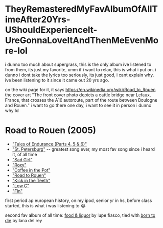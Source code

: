 # TheyRemasteredMyFavAlbumOfAllTimeAfter20Yrs-UShouldExperienceIt-UreGonnaLoveItAndThenMeEvenMore-lol

i dunno too much about supergrass, this is the only album ive listened to from them, its just my favorite, umm if i want to relax, this is what i put on. i dunno i dont take the lyrics too seriously, its just good, i cant explain why. ive been listening to it since it came out 20 yrs ago.

on the wiki page for it, it says https://en.wikipedia.org/wiki/Road_to_Rouen the cover art "The front cover photo depicts a cattle bridge near Lefaux, France, that crosses the A16 autoroute, part of the route between Boulogne and Rouen." i want to go there one day, i want to see it in person i dunno why lol

# Road to Rouen (2005)

* ["Tales of Endurance (Parts 4, 5 & 6)"](https://www.youtube.com/watch?v=87Yo6J3gIac)
* ["St. Petersburg"](https://www.youtube.com/watch?v=Fe4J0wjgB-8) -- greatest song ever, my most fav song since i heard it, of all time
* ["Sad Girl"](https://www.youtube.com/watch?v=efA68-PJ9_I)
* ["Roxy"](https://www.youtube.com/watch?v=e0tPOWLYfsk)
* ["Coffee in the Pot"](https://www.youtube.com/watch?v=zD-I4_0_fpI)
* ["Road to Rouen"](https://www.youtube.com/watch?v=9e8Wa9fFGEo)
* ["Kick in the Teeth"](https://www.youtube.com/watch?v=PPRj4ylYwKM)
* ["Low C"](https://www.youtube.com/watch?v=eu8ZZylFHbQ)
* ["Fin"](https://www.youtube.com/watch?v=PpIGnnIh5e0)

first period ap european history, on my ipod, senior yr in hs, before class started, this is what i was listening to 😂

second fav album of all time: [food & liquor](https://en.wikipedia.org/wiki/Lupe_Fiasco%27s_Food_%26_Liquor) by lupe fiasco, tied with [born to die](https://en.wikipedia.org/wiki/Born_to_Die) by lana del rey

